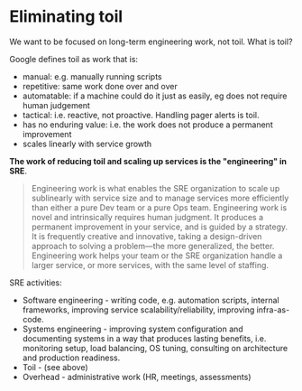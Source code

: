 # Eliminating toil

We want to be focused on long-term engineering work, not toil. What is toil?

Google defines toil as work that is:

- manual: e.g. manually running scripts
- repetitive: same work done over and over
- automatable: if a machine could do it just as easily, eg does not require human judgement
- tactical: i.e. reactive, not proactive. Handling pager alerts is toil.
- has no enduring value: i.e. the work does not produce a permanent improvement
- scales linearly with service growth

**The work of reducing toil and scaling up services is the "engineering" in SRE**.

> Engineering work is what enables the SRE organization to scale up sublinearly with service size and to manage services more efficiently than either a pure Dev team or a pure Ops team. Engineering work is novel and intrinsically requires human judgment. It produces a permanent improvement in your service, and is guided by a strategy. It is frequently creative and innovative, taking a design-driven approach to solving a problem—the more generalized, the better. Engineering work helps your team or the SRE organization handle a larger service, or more services, with the same level of staffing.

SRE activities:

- Software engineering - writing code, e.g. automation scripts, internal frameworks, improving service scalability/reliability, improving infra-as-code.
- Systems engineering - improving system configuration and documenting systems in a way that produces lasting benefits, i.e. monitoring setup, load balancing, OS tuning, consulting on architecture and production readiness.
- Toil - (see above)
- Overhead - administrative work (HR, meetings, assessments)
